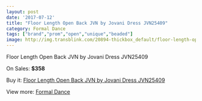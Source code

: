 ```yaml
---
layout: post
date: '2017-07-12'
title: "Floor Length Open Back JVN by Jovani Dress JVN25409"
category: Formal Dance
tags: ["brand","prom","open","unique","beaded"]
image: http://img.transblink.com/20894-thickbox_default/floor-length-open-back-jvn-by-jovani-dress-jvn25409.jpg
---
```

Floor Length Open Back JVN by Jovani Dress JVN25409

On Sales: **$358**
<a href="https://www.transblink.com/en/formal-dance/6619-floor-length-open-back-jvn-by-jovani-dress-jvn25409.html"><amp-img layout="responsive" width="600" height="600" src="//img.transblink.com/20894-thickbox_default/floor-length-open-back-jvn-by-jovani-dress-jvn25409.jpg" alt="Floor Length Open Back JVN by Jovani Dress JVN25409 0" /></a>
<a href="https://www.transblink.com/en/formal-dance/6619-floor-length-open-back-jvn-by-jovani-dress-jvn25409.html"><amp-img layout="responsive" width="600" height="600" src="//img.transblink.com/20895-thickbox_default/floor-length-open-back-jvn-by-jovani-dress-jvn25409.jpg" alt="Floor Length Open Back JVN by Jovani Dress JVN25409 1" /></a>

Buy it: [Floor Length Open Back JVN by Jovani Dress JVN25409](https://www.transblink.com/en/formal-dance/6619-floor-length-open-back-jvn-by-jovani-dress-jvn25409.html "Floor Length Open Back JVN by Jovani Dress JVN25409")

View more: [Formal Dance](https://www.transblink.com/en/6-formal-dance "Formal Dance")